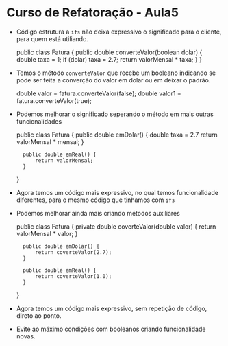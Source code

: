 Curso de Refatoração - Aula5
========================

* Código estrutura a `ifs` não deixa expressivo o significado para o cliente, para quem está utiliando.

	public class Fatura {
		public double converteValor(boolean dolar) {
			double taxa = 1;
			if (dolar) taxa = 2.7;
			return valorMensal * taxa;
		}
	}
	
* Temos o método `converteValor` que recebe um booleano indicando se pode ser feita a converção do
valor em dolar ou em deixar o padrão.

	double valor = fatura.converteValor(false);
	double valor1 = fatura.converteValor(true);
	
* Podemos melhorar o significado seperando o método em mais outras funcionalidades

	public class Fatura {
		public double emDolar() {
			double taxa = 2.7
			return valorMensal * mensal;
		}
	
		public double emReal() {
			return valorMensal;
		}
	}

* Agora temos um código mais expressivo, no qual temos funcionalidade diferentes, para o mesmo código que tinhamos com `ifs`
* Podemos melhorar ainda mais criando métodos auxiliares

	public class Fatura {
		private double coverteValor(double valor) {
			return valorMensal * valor;
		}
	
		public double emDolar() {
			return coverteValor(2.7);
		}
	
		public double emReal() {
			return coverteValor(1.0);
		}
	}
	
* Agora temos um código mais expressivo, sem repetição de código, direto ao ponto.
* Evite ao máximo condições com booleanos criando funcionalidade novas.